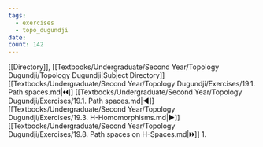 ```yaml
---
tags:
  - exercises
  - topo_dugundji
date: 
count: 142
---
```

[[Directory]], [[Textbooks/Undergraduate/Second Year/Topology Dugundji/Topology Dugundji|Subject Directory]]
[[Textbooks/Undergraduate/Second Year/Topology Dugundji/Exercises/19.1. Path spaces.md|🞀🞀]] [[Textbooks/Undergraduate/Second Year/Topology Dugundji/Exercises/19.1. Path spaces.md|◀]] [[Textbooks/Undergraduate/Second Year/Topology Dugundji/Exercises/19.3. H-Homomorphisms.md|▶]] [[Textbooks/Undergraduate/Second Year/Topology Dugundji/Exercises/19.8. Path spaces on H-Spaces.md|🞂🞂]]
1. 